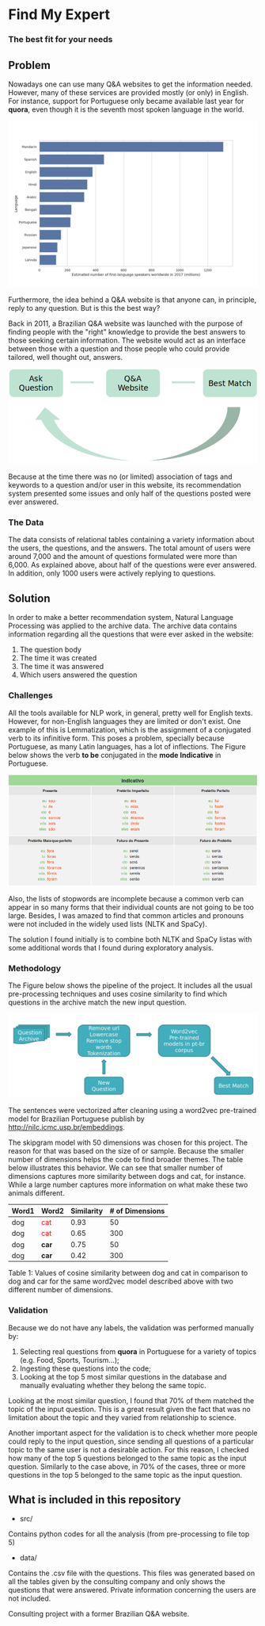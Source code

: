 # Find My Expert
### The best fit for your needs


## Problem

Nowadays one can use many Q&A websites to get the information needed. However, many of these services are provided mostly (or only) in English. For instance, support for Portuguese only became available last year for **quora**, even though it is the seventh most spoken language in the world. 

![title](./images/linguas_esta.jpg)


Furthermore, the idea behind a Q&A website is that anyone can, in principle, reply to any question. But is this the best way? 

Back in 2011, a Brazilian Q&A website was launched with the purpose of finding people with the "right" knowledge to provide the best answers to those seeking certain information. The website would act as an interface between those with a question and those people who could provide tailored, well thought out, answers. 

![title](./images/schema_website.png)

Because at the time there was no (or limited) association of tags and keywords to a question and/or user in this website, its recommendation system presented some issues and only half of the questions posted were ever answered.

### The Data
The data consists of relational tables containing a variety information about the users, the questions, and the answers. The total amount of users were around 7,000 and the amount of questions formulated were more than 6,000. As explained above, about half of the questions were ever answered. In addition, only 1000 users were actively replying to questions.

## Solution

In order to make a better recommendation system, Natural Language Processing was applied to the archive data. The archive data contains information regarding all the questions that were ever asked in the website:

1) The question body
2) The time it was created
3) The time it was answered
4) Which users answered the question

### Challenges

All the tools available for NLP work, in general, pretty well for English texts. However, for non-English languages they are limited or don't exist. One example of this is Lemmatization, which is the assignment of a conjugated verb to its infinitive form.  This poses a problem, specially because Portuguese, as many Latin languages, has a lot of inflections. The Figure below shows the verb **to be** conjugated in the **mode Indicative** in Portuguese.

![title](./images/conjugacao_ser.png)

Also, the lists of stopwords are incomplete because a common verb can appear in so many forms that their individual counts are not going to be too large. Besides, I was amazed to find that common articles and pronouns were not included in the widely used lists (NLTK and SpaCy).

The solution I found initially is to combine both NLTK and SpaCy listas with some additional words that I found during exploratory analysis. 

### Methodology

The Figure below shows the pipeline of the project. It includes all the usual pre-processing techniques and uses cosine similarity to find which questions in the archive match the new input question.

![title](./images/metodologia.png)

The sentences were vectorized after cleaning using a word2vec pre-trained model for Brazilian Portuguese publish by
http://nilc.icmc.usp.br/embeddings.

The skipgram model with 50 dimensions was chosen for this project. The reason for that was based on the size of or sample. Because the smaller number of dimensions helps the code to find broader themes. The table below illustrates this behavior. We can see that smaller number of dimensions captures more similarity between dogs and cat, for instance. While a large number captures more information on what make these two animals different.  

| Word1  | Word2  | Similarity | # of Dimensions|
|--------|--------|------------|----------------|
|dog     |<span style="color:red">cat</span>|0.93|50|
|dog     |<span style="color:red">cat</span>|0.65|300|
|dog     | **car**|0.75|50|
|dog     | **car**|0.42|300|

Table 1: Values of cosine similarity between dog and cat in comparison to dog and car for the same word2vec model described above with two different number of dimensions.


### Validation

Because we do not have any labels, the validation was performed manually by:

1) Selecting real questions from **quora** in Portuguese for a variety of topics (e.g. Food, Sports, Tourism...);
2) Ingesting these questions into the code;
3) Looking at the top 5 most similar questions in the database and manually evaluating whether they belong the same topic.

Looking at the most similar question, I found that 70% of them matched the topic of the input question. This is a great result given the fact that was no limitation about the topic and they varied from relationship to science. 

Another important aspect for the validation is to check whether more people could reply to the input question, since sending all questions of a particular topic to the same user is not a desirable action. For this reason, I checked how many of the top 5 questions belonged to the same topic as the input question.  Similarly to the case above, in 70% of the cases, three or more questions in the top 5 belonged to the same topic as the input question. 

## What is included in this repository

- src/

Contains python codes for all the analysis (from pre-processing to file top 5)

- data/

Contains the .csv file with the questions. This files was generated based on all the tables given by the consulting company and only shows the questions that were answered. Private information concerning the users are not included.

Consulting project with a former Brazilian Q&A website.
